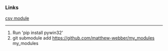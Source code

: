 ### Links

[csv module](https://docs.python.org/3/library/csv.html)

---

1. Run 'pip install pywin32'
2. git submodule add https://github.com/matthew-webber/my_modules my_modules
